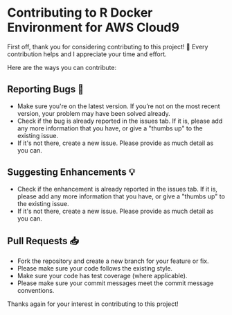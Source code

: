 # Contributing to R Docker Environment for AWS Cloud9

First off, thank you for considering contributing to this project! 🎉 Every contribution helps and I appreciate your time and effort.

Here are the ways you can contribute:

## Reporting Bugs 🐛

- Make sure you're on the latest version. If you’re not on the most recent version, your problem may have been solved already.
- Check if the bug is already reported in the issues tab. If it is, please add any more information that you have, or give a "thumbs up" to the existing issue.
- If it's not there, create a new issue. Please provide as much detail as you can.

## Suggesting Enhancements 💡

- Check if the enhancement is already reported in the issues tab. If it is, please add any more information that you have, or give a "thumbs up" to the existing issue.
- If it's not there, create a new issue. Please provide as much detail as you can.

## Pull Requests 📥

- Fork the repository and create a new branch for your feature or fix.
- Please make sure your code follows the existing style.
- Make sure your code has test coverage (where applicable).
- Please make sure your commit messages meet the commit message conventions.

Thanks again for your interest in contributing to this project!
